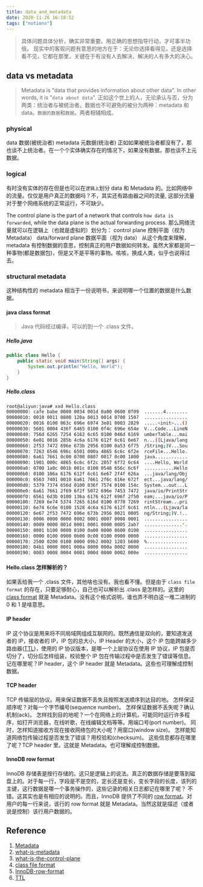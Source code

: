 ```yaml
---
title: data_and_metadata
date: 2020-11-26 16:18:52
tags: ["notions"]
---
```


> 具体问题具体分析，确实非常重要。用正确的思想指导行动，才可事半功倍。
> 现实中的客观问题有意思的地方在于：无论你选择看得见，还是选择看不见，它都在那里，关键在于有没有人去解决，解决的人有多大的决心。

##  data vs metadata

> Metadata is "data that provides information about other data". In other words, it is "`data about data`". 
正如这个世上的人，无论承认与否，分为两类：统治者与被统治者。数据也不可避免的被分为两种：metadata 和 data。`数据的数据`和`数据`。两者相辅相成。

### physical

data  数据(被统治者)
metadata 元数据(统治者)
正如如果被统治者都没有了，那也谈不上统治者。在一个个实体确实存在的情况下，如果没有数据，那也谈不上元数据。

### logical

有时没有实体的存在但是也可以在`逻辑上`划分 data 和 Metadata 的。比如网络中的流量。仅仅是用户真正的数据吗？不，其实还有路由器之间的流量, 这部分流量对于整个网络系统的正常运行，不可缺少。

The control plane is the part of a network that controls `how data is forwarded`, while the data plane is the actual forwarding process.
那么网络流量就可以在逻辑上（也就是虚拟的）划分为：
control plane 控制平面（视为 Metadata）
data/forward plane 数据平面（视为 data）
从这个角度来理解，metadata 有控制数据的意思，控制真正的用户数据如何转发。虽然大家都是同一种事物(都是数据包)，但是又不是平等的事物。咳咳，换成人类，似乎也说得过去。

### structural metadata

这种结构性的 metadata 相当于一份说明书，来说明哪一个位置的数据是什么数据。

#### java class format

> Java 代码经过编译，可以的到一个 .class 文件。

##### Hello.java
```java
public class Hello {
    public static void main(String[] args) {
        System.out.println("Hello, World");
    }
}
```

##### Hello.class

```bash
root@aliyun:java# xxd Hello.class
00000000: cafe babe 0000 0034 001d 0a00 0600 0f09  .......4........
00000010: 0010 0011 0800 120a 0013 0014 0700 1507  ................
00000020: 0016 0100 063c 696e 6974 3e01 0003 2829  .....<init>...()
00000030: 5601 0004 436f 6465 0100 0f4c 696e 654e  V...Code...LineN
00000040: 756d 6265 7254 6162 6c65 0100 046d 6169  umberTable...mai
00000050: 6e01 0016 285b 4c6a 6176 612f 6c61 6e67  n...([Ljava/lang
00000060: 2f53 7472 696e 673b 2956 0100 0a53 6f75  /String;)V...Sou
00000070: 7263 6546 696c 6501 000a 4865 6c6c 6f2e  rceFile...Hello.
00000080: 6a61 7661 0c00 0700 0807 0017 0c00 1800  java............
00000090: 1901 000c 4865 6c6c 6f2c 2057 6f72 6c64  ....Hello, World
000000a0: 0700 1a0c 001b 001c 0100 0548 656c 6c6f  ...........Hello
000000b0: 0100 106a 6176 612f 6c61 6e67 2f4f 626a  ...java/lang/Obj
000000c0: 6563 7401 0010 6a61 7661 2f6c 616e 672f  ect...java/lang/
000000d0: 5379 7374 656d 0100 036f 7574 0100 154c  System...out...L
000000e0: 6a61 7661 2f69 6f2f 5072 696e 7453 7472  java/io/PrintStr
000000f0: 6561 6d3b 0100 136a 6176 612f 696f 2f50  eam;...java/io/P
00000100: 7269 6e74 5374 7265 616d 0100 0770 7269  rintStream...pri
00000110: 6e74 6c6e 0100 1528 4c6a 6176 612f 6c61  ntln...(Ljava/la
00000120: 6e67 2f53 7472 696e 673b 2956 0021 0005  ng/String;)V.!..
00000130: 0006 0000 0000 0002 0001 0007 0008 0001  ................
00000140: 0009 0000 001d 0001 0001 0000 0005 2ab7  ..............*.
00000150: 0001 b100 0000 0100 0a00 0000 0600 0100  ................
00000160: 0000 0100 0900 0b00 0c00 0100 0900 0000  ................
00000170: 2500 0200 0100 0000 09b2 0002 1203 b600  %...............
00000180: 04b1 0000 0001 000a 0000 000a 0002 0000  ................
00000190: 0003 0008 0004 0001 000d 0000 0002 000e  ................
```

####  Hello.class 怎样解析的？

如果丢给我一个 .class 文件，其他啥也没有。我也看不懂。但是由于 `class file format` 的存在，只要足够耐心，自己也可以解析出 .class 是怎样的。这里的 [class format](https://docs.oracle.com/javase/specs/jvms/se8/html/jvms-4.html) 就是 Metadata。没有这个格式说明，谁也弄不明白这一堆二进制的 0 和 1 是啥意思。

#### IP header

IP 这个协议是用来将不同局域网组成互联网的。既然通信是双向的，要知道发送者的 IP，接收者的 IP，IP 包的总大小，IP Header 的大小，这个 IP 包能跨越多少路由器([TTL](https://www.cloudflare.com/learning/cdn/glossary/time-to-live-ttl/))，使用的 IP 协议版本，是哪一个上层协议在使用 IP 协议，IP 包是否切分了，切分后怎样组装，校验整个 IP 包在传输过程中是否发生了错误等信息。记在哪里呢？IP header，这个 IP header 就是 Metadata。这些也可理解成控制数据。


#### TCP header

TCP 传输层的协议。用来保证数据不丢失且按照发送顺序到达目的地。
怎样保证顺序呢？对每一个字节编号(sequence number)。
怎样保证数据不丢失呢？确认机制(ack)。
怎样找到目的地呢？一个在网络上的计算机，可能同时运行许多程序，如打开浏览器，在线听歌，在线编辑文档等等。用端口号(port number)。
同时，怎样知道接收方现在接收网络包的大小呢？用窗口(window size)。
怎样能知道网络包传输过程是否发生了错误？用校验和(checksum)。
这些信息都存在哪里了呢？TCP header 里。这就是 Metadata。也可理解成控制数据。

#### InnoDB row format

InnoDB 存储表是按行存储的。这只是逻辑上的说法。真正的数据存储是要落到磁盘上的。对于每一行，字段是不是空的，定长还是变长，变长字段的长度，该列的主键，这行数据是哪一个事务操作的，这些记录的相关日志都记在哪里了呢？
不错。这其实也是有相应的说明的。而且，InnoDB 提供了不同的 [row format](https://mariadb.com/kb/en/innodb-row-formats-overview/)。对用户的每一行来说，该行的 row format 就是 Metadata。当然这就是描述（或者说是控制）该行用户数据的。



## Reference

1. [Metadata](https://en.wikipedia.org/wiki/Metadata)
2. [what-is-metadata](https://dataedo.com/kb/data-glossary/what-is-metadata)
3. [what-is-the-control-plane](https://www.cloudflare.com/learning/network-layer/what-is-the-control-plane/)
4. [class file format](https://docs.oracle.com/javase/specs/jvms/se8/html/jvms-4.html)
5. [InnoDB-row-format](https://mariadb.com/kb/en/innodb-row-formats-overview/)
6. [TTL](https://www.cloudflare.com/learning/cdn/glossary/time-to-live-ttl/)
